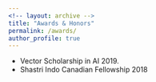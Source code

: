 ```yaml
---
<!-- layout: archive -->
title: "Awards & Honors"
permalink: /awards/
author_profile: true
---
```

* Vector Scholarship in AI 2019.
* Shastri Indo Canadian Fellowship 2018 
